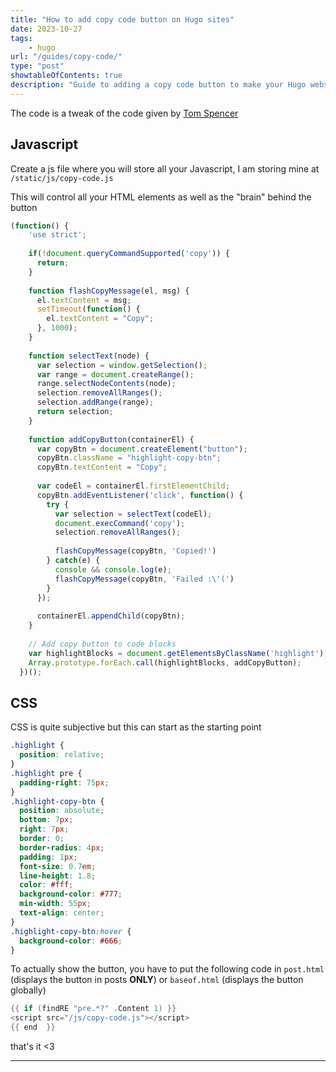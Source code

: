 ```yaml
---
title: "How to add copy code button on Hugo sites"
date: 2023-10-27
tags: 
    - hugo
url: "/guides/copy-code/"
type: "post"
showtableOfContents: true
description: "Guide to adding a copy code button to make your Hugo website user-friendly"
---
```


The code is a tweak of the code given by [Tom Spencer](https://www.tomspencer.dev/blog/2018/08/03/deploying-a-hugo-powered-site-to-netlify-with-source-code-syntax-highlighting/)

## Javascript
Create a js file where you will store all your Javascript, I am storing mine at `/static/js/copy-code.js`

This will control all your HTML elements as well as the "brain" behind the button 

```javascript
(function() {
    'use strict';
  
    if(!document.queryCommandSupported('copy')) {
      return;
    }
  
    function flashCopyMessage(el, msg) {
      el.textContent = msg;
      setTimeout(function() {
        el.textContent = "Copy";
      }, 1000);
    }
  
    function selectText(node) {
      var selection = window.getSelection();
      var range = document.createRange();
      range.selectNodeContents(node);
      selection.removeAllRanges();
      selection.addRange(range);
      return selection;
    }
  
    function addCopyButton(containerEl) {
      var copyBtn = document.createElement("button");
      copyBtn.className = "highlight-copy-btn";
      copyBtn.textContent = "Copy";
  
      var codeEl = containerEl.firstElementChild;
      copyBtn.addEventListener('click', function() {
        try {
          var selection = selectText(codeEl);
          document.execCommand('copy');
          selection.removeAllRanges();
  
          flashCopyMessage(copyBtn, 'Copied!')
        } catch(e) {
          console && console.log(e);
          flashCopyMessage(copyBtn, 'Failed :\'(')
        }
      });
  
      containerEl.appendChild(copyBtn);
    }
  
    // Add copy button to code blocks
    var highlightBlocks = document.getElementsByClassName('highlight');
    Array.prototype.forEach.call(highlightBlocks, addCopyButton);
  })();
```

## CSS 
CSS is quite subjective but this can start as the starting point 

```css
.highlight {
  position: relative;
}
.highlight pre {
  padding-right: 75px;
}
.highlight-copy-btn {
  position: absolute;
  bottom: 7px;
  right: 7px;
  border: 0;
  border-radius: 4px;
  padding: 1px;
  font-size: 0.7em;
  line-height: 1.8;
  color: #fff;
  background-color: #777;
  min-width: 55px;
  text-align: center;
}
.highlight-copy-btn:hover {
  background-color: #666;
}
```

To actually show the button, you have to put the following code in `post.html` (displays the button in posts **ONLY**) or `baseof.html` (displays the button globally)

```go
{{ if (findRE "pre.*?" .Content 1) }}
<script src="/js/copy-code.js"></script>
{{ end  }}
```

that's it <3

----

  